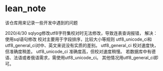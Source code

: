 # lean_note
该仓库用来记录一些开发中遇到的问题

2020/4/30 sqlyog修改utf8字符集校对时无法修改，导致连表查询报错， 解决：使用sql语句修改
校对主要用于字段排序，比较大小等规则
utf8_unicode_ci和utf8_general_ci对中、英文来说没有实质的差别。
utf8_general_ci 校对速度快，但准确度稍差。
utf8_unicode_ci 准确度高，但校对速度稍慢。
若数据库中有德语、法语或者俄语需求，需使用utf8_unicode_ci。
其他情况用utf8_general_ci即可。
